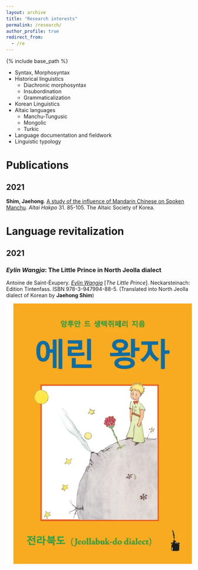 ```yaml
---
layout: archive
title: "Research interests"
permalink: /research/
author_profile: true
redirect_from:
  - /re
---
```


{% include base_path %}

* Syntax, Morphosyntax
* Historical linguistics
  * Diachronic morphosyntax
  * Insubordination
  * Grammaticalization
* Korean Linguistics
* Altaic languages
  * Manchu-Tungusic
  * Mongolic
  * Turkic
* Language documentation and fieldwork
* Linguistic typology

# Publications
## 2021
**Shim, Jaehong**. [A study of the influence of Mandarin Chinese on Spoken Manchu](../files/Shim2021_AltaiHakpo.pdf). *Altai Hakpo* 31. 85-105. The Altaic Society of Korea.
# Language revitalization
## 2021
### *Eylin Wangja*: The Little Prince in North Jeolla dialect

Antoine de Saint-Éxupery. [*Eylin Wangja*](https://editiontintenfass.de/en/catalog/374_der-kleine-prinz-koreanischer-dialekt) [*The Little Prince*]. Neckarsteinach: Edition Tintenfass. ISBN 978-3-947994-88-5. (Translated into North Jeolla dialect of Korean by **Jaehong Shim**)

![eylinwangja](../images/eylinwangja.webp)